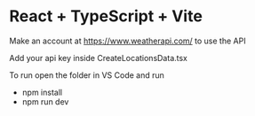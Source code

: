 # React + TypeScript + Vite

Make an account at https://www.weatherapi.com/ to use the API

Add your api key inside CreateLocationsData.tsx

To run open the folder in VS Code and run
  - npm install
  - npm run dev
